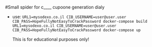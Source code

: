 #Small spider for c____ cupoone generation dialy

 - use: 
    `URL1=mysodexo.co.il CIB_USERNAME=user@user.user CIB_PASS=HopeFullyNotEasyToCrackPassword docker-compose build`
    `URL1=mysodexo.co.il CIB_USERNAME=user@user.user CIB_PASS=HopeFullyNotEasyToCrackPassword docker-compose up`
    
    
    
    
    
    
    
    This is for educational purposes only!
